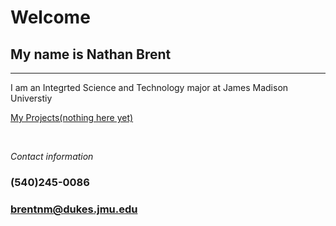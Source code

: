 # Welcome
## My name is Nathan Brent
---
I am an Integrted Science and Technology major at James Madison Universtiy

[My Projects(nothing here yet)](https://www.youtube.com/watch?v=dQw4w9WgXcQ&ab_channel=RickAstleyVEVO)  

<p>&nbsp;</p>

*Contact information*
### (540)245-0086
### brentnm@dukes.jmu.edu
